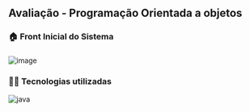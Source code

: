 <h2 align="left">Avaliação - Programação Orientada a objetos</h2>

###
<h3 align="left">🏠 Front Inicial do Sistema</h3>

###
![image](https://user-images.githubusercontent.com/106289677/206329683-038f419a-db3a-43ed-91b4-aef755bee3f5.png)


###
<h3 align="left">🧑‍💻 Tecnologias utilizadas</h3>



![java](https://user-images.githubusercontent.com/106289677/206329493-cbecd85a-6919-4fe1-9484-244437c13491.png)
